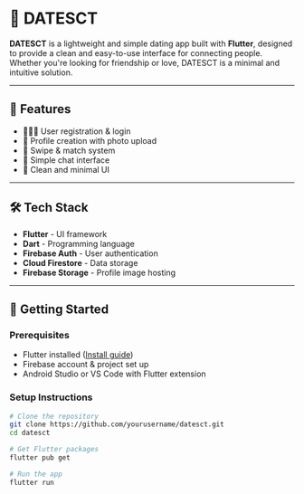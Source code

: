 # 💖 DATESCT

**DATESCT** is a lightweight and simple dating app built with **Flutter**, designed to provide a clean and easy-to-use interface for connecting people. Whether you're looking for friendship or love, DATESCT is a minimal and intuitive solution.

---

## 🚀 Features

- 🧑‍🤝‍🧑 User registration & login
- 📸 Profile creation with photo upload
- 💌 Swipe & match system
- 💬 Simple chat interface
- 🎨 Clean and minimal UI

---

## 🛠️ Tech Stack

- **Flutter** - UI framework
- **Dart** - Programming language
- **Firebase Auth** - User authentication
- **Cloud Firestore** - Data storage
- **Firebase Storage** - Profile image hosting

---


## 🔧 Getting Started

### Prerequisites

- Flutter installed ([Install guide](https://flutter.dev/docs/get-started/install))
- Firebase account & project set up
- Android Studio or VS Code with Flutter extension

### Setup Instructions

```bash
# Clone the repository
git clone https://github.com/yourusername/datesct.git
cd datesct

# Get Flutter packages
flutter pub get

# Run the app
flutter run

